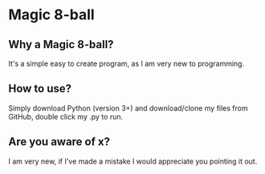 # Magic 8-ball

## Why a Magic 8-ball?

It's a simple easy to create program, as I am very new to programming.

## How to use?

Simply download Python (version 3+) and download/clone my files from GitHub, double click my .py to run.

## Are you aware of x?

I am very new, if I've made a mistake I would appreciate you pointing it out.
